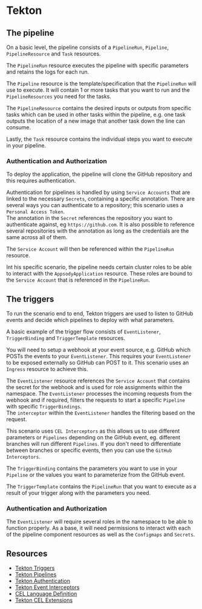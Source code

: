 # Tekton

## The pipeline

On a basic level, the pipeline consists of a `PipelineRun`, `Pipeline`, `PipelineResource` and `Task` resources.

The `PipelineRun` resource executes the pipeline with specific parameters and retains the logs for each run.

The `Pipeline` resource is the template/specification that the `PipelineRun` will use to execute. It will contain 1 or more tasks that you want to run and the `PipelineResources` you need for the tasks.

The `PipelineResource` contains the desired inputs or outputs from specific tasks which can be used in other tasks within the pipeline, e.g. one task outputs the location of a new image that another task down the line can consume.

Lastly, the `Task` resource contains the individual steps you want to execute in your pipeline.

### Authentication and Authorization

To deploy the application, the pipeline will clone the GitHub repository and this requires authentication.

Authentication for pipelines is handled by using `Service Accounts` that are linked to the necessary `Secrets`, containing a specific annotation. There are several ways you can authenticate to a repository; this scenario uses a `Personal Access Token`.  
The annotation in the `Secret` references the repository you want to authenticate against, eg `https://github.com`. It is also possible to reference several repositories with the annotation as long as the credentials are the same across all of them.

The `Service Account` will then be referenced within the `PipelineRun` resource.

Int his specific scenario, the pipeline needs certain cluster roles to be able to interact with the `AppsodyApplication` resource. These roles are bound to the `Service Account` that is referenced in the `PipelineRun`.

## The triggers

To run the scenario end to end, Tekton triggers are used to listen to GitHub events and decide which pipelines to deploy with what parameters.

A basic example of the trigger flow consists of `EventListener`, `TriggerBinding` and `TriggerTemplate` resources.

You will need to setup a webhook at your event source, e.g. GitHub which POSTs the events to your `EventListener`. This requires your `EventListener` to be exposed externally so GitHub can POST to it. This scenario uses an `Ingress` resource to achieve this.

The `EventListener` resource references the `Service Account` that contains the secret for the webhook and is used for role assignments within the namespace. The `EventListener` processes the incoming requests from the webhook and if required, filters the requests to start a specific `Pipeline` with specific `TriggerBindings`.  
The `interceptor` within the `EventListener` handles the filtering based on the request.

This scenario uses `CEL Interceptors` as this allows us to use different parameters or `Pipelines` depending on the GitHub event, eg. different branches will run different `Pipelines`. If you don't need to differentiate between branches or specific events, then you can use the `GitHub Interceptors`.

The `TriggerBinding` contains the parameters you want to use in your `Pipeline` or the values you want to parameterize from the GitHub event.

The `TriggerTemplate` contains the `PipelineRun` that you want to execute as a result of your trigger along with the parameters you need.

### Authentication and Authorization

The `EventListener` will require several roles in the namespace to be able to function properly. As a base, it will need permissions to interact with each of the pipeline component resources as well as the `Configmaps` and `Secrets`.

## Resources
* [Tekton Triggers](https://github.com/tektoncd/triggers/tree/master)
* [Tekton Pipelines](https://github.com/tektoncd/pipeline)
* [Tekton Authentication](https://github.com/tektoncd/pipeline/blob/master/docs/auth.md)
* [Tekton Event Interceptors](https://github.com/tektoncd/triggers/blob/master/docs/eventlisteners.md#Interceptors)
* [CEL Language Definition](https://github.com/google/cel-spec/blob/master/doc/langdef.md)
* [Tekton CEL Extensions](https://github.com/tektoncd/triggers/blob/master/docs/cel_expressions.md)